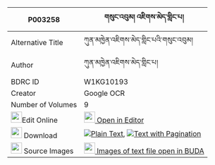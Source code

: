 |P003258|གསུང་འབུམ། འཇིགས་མེད་གླིང་པ། 
| --- | --- 
|Alternative Title |ཀུན་མཁྱེན་འཇིགས་མེད་གླིང་པའི་གསུང་འབུམ།
|Author| ཀུན་མཁྱེན་འཇིགས་མེད་གླིང་པ།
|BDRC ID | W1KG10193
|Creator | Google OCR
|Number of Volumes| 9
|<img width="25" src="https://img.icons8.com/color/25/000000/edit-property.png">Edit Online| [<img width="25" src="https://avatars.githubusercontent.com/u/45091458?s=200&v=4"> Open in Editor](http://editor.openpecha.org/P003258)
|<img width="25" src="https://img.icons8.com/fluent/48/000000/download-2.png"/>  Download | [![](https://img.icons8.com/color/20/000000/txt.png)Plain Text](https://github.com/Openpecha/P003258/releases/download/v2/sungbum_jikme_lingpa_plain_P003258.zip), [![](https://img.icons8.com/color/20/000000/txt.png)Text with Pagination](https://github.com/Openpecha/P003258/releases/download/v2/sungbum_jikme_lingpa_pages_P003258.zip)
|<img width="25" src="https://img.icons8.com/plasticine/100/000000/pictures-folder.png"/>  Source Images | [<img width="25" src="https://library.bdrc.io/icons/BUDA-small.svg"> Images of text file open in BUDA](https://library.bdrc.io/show/bdr:W1KG10193)